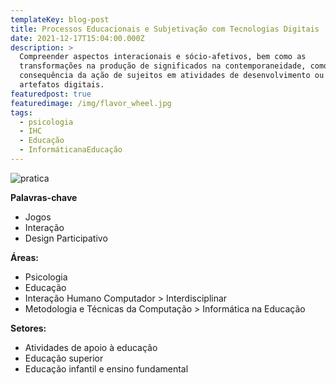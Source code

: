 ```yaml
---
templateKey: blog-post
title: Processos Educacionais e Subjetivação com Tecnologias Digitais
date: 2021-12-17T15:04:00.000Z
description: >
  Compreender aspectos interacionais e sócio-afetivos, bem como as
  transformações na produção de significados na contemporaneidade, como
  consequência da ação de sujeitos em atividades de desenvolvimento ou uso de
  artefatos digitais.
featuredpost: true
featuredimage: /img/flavor_wheel.jpg
tags:
  - psicologia
  - IHC
  - Educação
  - InformáticanaEducação
---
```

![pratica](/img/img_20200309_133648.jpg)

**Palavras-chave**

* Jogos
* Interação
* Design Participativo



**Áreas:**

* Psicologia
* Educação
* Interação Humano Computador > Interdisciplinar
* Metodologia e Técnicas da Computação > Informática na Educação



**Setores:**

* Atividades de apoio à educação
* Educação superior
* Educação infantil e ensino fundamental